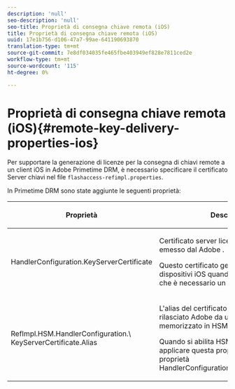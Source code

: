 ```yaml
---
description: 'null'
seo-description: 'null'
seo-title: Proprietà di consegna chiave remota (iOS)
title: Proprietà di consegna chiave remota (iOS)
uuid: 17e1b756-d106-47a7-99ae-641190693870
translation-type: tm+mt
source-git-commit: 7e8df034035fe465fbe403949ef828e7811ced2e
workflow-type: tm+mt
source-wordcount: '115'
ht-degree: 0%

---
```



# Proprietà di consegna chiave remota (iOS){#remote-key-delivery-properties-ios}

Per supportare la generazione di licenze per la consegna di chiavi remote a un client iOS in  Adobe Primetime DRM, è necessario specificare il certificato Server chiavi nel file `flashaccess-refimpl.properties`.

In Primetime DRM sono state aggiunte le seguenti proprietà:

<table frame="all" colsep="1" rowsep="1" class="+ topic/table adobe-d/table " id="table_xz2_lwy_n4"> 
 <thead class="- topic/thead "> 
  <tr rowsep="1" class="- topic/row "> 
   <th colname="1" class="- topic/entry entry"> <p class="- topic/p ">Proprietà </p> </th> 
   <th colname="2" class="- topic/entry entry"> <p class="- topic/p ">Descrizione </p> </th> 
  </tr> 
 </thead>
 <tbody class="- topic/tbody "> 
  <tr rowsep="1" class="- topic/row "> 
   <td colname="1" class="- topic/entry "><span class="codeph"> HandlerConfiguration.KeyServerCertificate</span> </td> 
   <td colname="2" class="- topic/entry "> <p>Certificato server licenze del server chiavi emesso dal Adobe . </p> <p>Questo certificato genera licenze per i dispositivi iOS quando i metadati indicano che è necessario un server chiavi. </p> </td> 
  </tr> 
  <tr rowsep="0" class="- topic/row "> 
   <td colname="1" class="- topic/entry "><span class="codeph"> RefImpl.HSM.HandlerConfiguration.\ KeyServerCertificate.Alias</span> </td> 
   <td colname="2" class="- topic/entry "> <p>L'alias del certificato del server licenze rilasciato  Adobe da un server chiavi memorizzato in HSM. </p> <p>Quando si abilita HSM, è possibile applicare questa proprietà invece della proprietà <span class="codeph"> HandlerConfiguration.KeyServerCertificate</span>. </p> </td> 
  </tr> 
 </tbody> 
</table>

